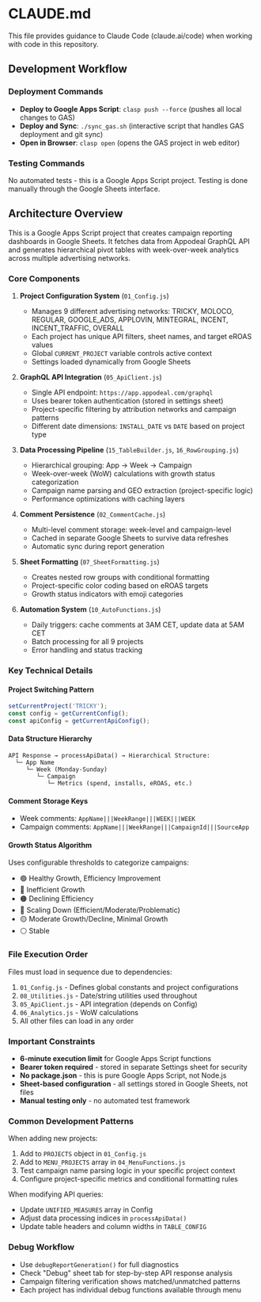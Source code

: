 # CLAUDE.md

This file provides guidance to Claude Code (claude.ai/code) when working with code in this repository.

## Development Workflow

### Deployment Commands
- **Deploy to Google Apps Script**: `clasp push --force` (pushes all local changes to GAS)
- **Deploy and Sync**: `./sync_gas.sh` (interactive script that handles GAS deployment and git sync)
- **Open in Browser**: `clasp open` (opens the GAS project in web editor)

### Testing Commands
No automated tests - this is a Google Apps Script project. Testing is done manually through the Google Sheets interface.

## Architecture Overview

This is a Google Apps Script project that creates campaign reporting dashboards in Google Sheets. It fetches data from Appodeal GraphQL API and generates hierarchical pivot tables with week-over-week analytics across multiple advertising networks.

### Core Components

1. **Project Configuration System** (`01_Config.js`)
   - Manages 9 different advertising networks: TRICKY, MOLOCO, REGULAR, GOOGLE_ADS, APPLOVIN, MINTEGRAL, INCENT, INCENT_TRAFFIC, OVERALL
   - Each project has unique API filters, sheet names, and target eROAS values
   - Global `CURRENT_PROJECT` variable controls active context
   - Settings loaded dynamically from Google Sheets

2. **GraphQL API Integration** (`05_ApiClient.js`)
   - Single API endpoint: `https://app.appodeal.com/graphql`
   - Uses bearer token authentication (stored in settings sheet)
   - Project-specific filtering by attribution networks and campaign patterns
   - Different date dimensions: `INSTALL_DATE` vs `DATE` based on project type

3. **Data Processing Pipeline** (`15_TableBuilder.js`, `16_RowGrouping.js`)
   - Hierarchical grouping: App → Week → Campaign
   - Week-over-week (WoW) calculations with growth status categorization
   - Campaign name parsing and GEO extraction (project-specific logic)
   - Performance optimizations with caching layers

4. **Comment Persistence** (`02_CommentCache.js`)
   - Multi-level comment storage: week-level and campaign-level
   - Cached in separate Google Sheets to survive data refreshes
   - Automatic sync during report generation

5. **Sheet Formatting** (`07_SheetFormatting.js`)
   - Creates nested row groups with conditional formatting
   - Project-specific color coding based on eROAS targets
   - Growth status indicators with emoji categories

6. **Automation System** (`10_AutoFunctions.js`)
   - Daily triggers: cache comments at 3AM CET, update data at 5AM CET
   - Batch processing for all 9 projects
   - Error handling and status tracking

### Key Technical Details

#### Project Switching Pattern
```javascript
setCurrentProject('TRICKY');
const config = getCurrentConfig();
const apiConfig = getCurrentApiConfig();
```

#### Data Structure Hierarchy
```
API Response → processApiData() → Hierarchical Structure:
  └─ App Name
     └─ Week (Monday-Sunday)
        └─ Campaign
           └─ Metrics (spend, installs, eROAS, etc.)
```

#### Comment Storage Keys
- Week comments: `AppName|||WeekRange|||WEEK|||WEEK`
- Campaign comments: `AppName|||WeekRange|||CampaignId|||SourceApp`

#### Growth Status Algorithm
Uses configurable thresholds to categorize campaigns:
- 🟢 Healthy Growth, Efficiency Improvement  
- 🔴 Inefficient Growth
- 🟠 Declining Efficiency
- 🔵 Scaling Down (Efficient/Moderate/Problematic)
- 🟡 Moderate Growth/Decline, Minimal Growth
- ⚪ Stable

### File Execution Order
Files must load in sequence due to dependencies:
1. `01_Config.js` - Defines global constants and project configurations
2. `08_Utilities.js` - Date/string utilities used throughout
3. `05_ApiClient.js` - API integration (depends on Config)
4. `06_Analytics.js` - WoW calculations
5. All other files can load in any order

### Important Constraints

- **6-minute execution limit** for Google Apps Script functions
- **Bearer token required** - stored in separate Settings sheet for security
- **No package.json** - this is pure Google Apps Script, not Node.js
- **Sheet-based configuration** - all settings stored in Google Sheets, not files
- **Manual testing only** - no automated test framework

### Common Development Patterns

When adding new projects:
1. Add to `PROJECTS` object in `01_Config.js`
2. Add to `MENU_PROJECTS` array in `04_MenuFunctions.js`
3. Test campaign name parsing logic in your specific project context
4. Configure project-specific metrics and conditional formatting rules

When modifying API queries:
- Update `UNIFIED_MEASURES` array in Config
- Adjust data processing indices in `processApiData()`
- Update table headers and column widths in `TABLE_CONFIG`

### Debug Workflow
- Use `debugReportGeneration()` for full diagnostics
- Check "Debug" sheet tab for step-by-step API response analysis
- Campaign filtering verification shows matched/unmatched patterns
- Each project has individual debug functions available through menu